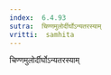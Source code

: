 ```yaml
---
index:  6.4.93
sutra:  चिण्णमुलोर्दीर्घोऽन्यतरस्याम्
vritti:  samhita 
---
```


चिण्णमुलोर्दीर्घोऽन्यतरस्याम्

